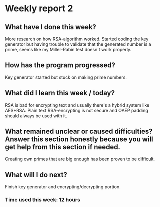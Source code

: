 # Weekly report 2

## What have I done this week?

More research on how RSA-algorithm worked. Started coding the key generator but having trouble to validate that the generated number is a prime, seems like my Miller-Rabin test doesn't work properly.


## How has the program progressed?

Key generator started but stuck on making prime numbers.

## What did I learn this week / today?

RSA is bad for encrypting text and usually there's a hybrid system like AES+RSA. Plain text RSA-encrypting is not secure and OAEP padding should always be used with it.


## What remained unclear or caused difficulties? Answer this section honestly because you will get help from this section if needed.

Creating own primes that are big enough has been proven to be difficult.

## What will I do next?

Finish key generator and encrypting/decrypting portion.


### Time used this week: 12 hours
